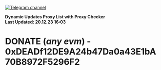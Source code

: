 [![Telegram channel](https://img.shields.io/endpoint?url=https://runkit.io/damiankrawczyk/telegram-badge/branches/master?url=https://t.me/n4z4v0d)](https://t.me/n4z4v0d) 

**Dynamic Updates Proxy List with Proxy Checker**  
**Last Updated: 20.12.23 16:03**

# DONATE (_any evm_) - 0xDEADf12DE9A24b47Da0a43E1bA70B8972F5296F2
